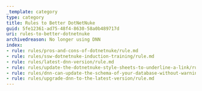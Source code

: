 ```yaml
---
_template: category
type: category
title: Rules to Better DotNetNuke
guid: 5fe12361-ad75-48f4-8630-58a0b489717d
uri: rules-to-better-dotnetnuke
archivedreason: No longer using DNN
index:
- rule: rules/pros-and-cons-of-dotnetnuke/rule.md
- rule: rules/ssw-dotnetnuke-induction-training/rule.md
- rule: rules/latest-dnn-version/rule.md
- rule: rules/update-the-dotnetnuke-style-sheets-to-underline-a-link/rule.md
- rule: rules/dnn-can-update-the-schema-of-your-database-without-warning/rule.md
- rule: rules/upgrade-dnn-to-the-latest-version/rule.md
---
```

